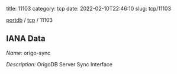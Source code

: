 title: 11103
category: tcp
date: 2022-02-10T22:46:10
slug: tcp/11103

[portdb](/) / [tcp](/category/tcp.html) / 11103


## IANA Data

_Name:_ origo-sync

_Description:_ OrigoDB Server Sync Interface

